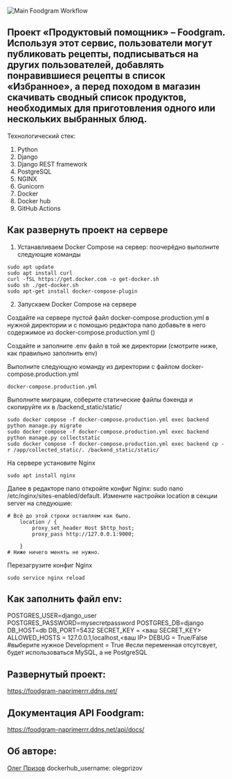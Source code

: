 ![Main Foodgram Workflow](https://github.com/OlegPrizov/foodgram-project-react/actions/workflows/main.yml/badge.svg)

## Проект «Продуктовый помощник» – Foodgram. Используя этот сервис, пользователи могут публиковать рецепты, подписываться на других пользователей, добавлять понравившиеся рецепты в список «Избранное», а перед походом в магазин скачивать сводный список продуктов, необходимых для приготовления одного или нескольких выбранных блюд.

Технологический стек:
1. Python
2. Django
3. Django REST framework
4. PostgreSQL
5. NGINX
6. Gunicorn
7. Docker
8. Docker hub
9. GitHub Actions

## Как развернуть проект на сервере 

1. Устанавливаем Docker Compose на сервер: поочерёдно выполните следующие команды 

``` 
sudo apt update 
sudo apt install curl 
curl -fSL https://get.docker.com -o get-docker.sh 
sudo sh ./get-docker.sh 
sudo apt-get install docker-compose-plugin 
``` 

2. Запускаем Docker Compose на сервере 

Cоздайте на сервере пустой файл docker-compose.production.yml в нужной директории и с помощью редактора nano добавьте в него содержимое из docker-compose.production.yml () 

Создайте и заполните .env файл в той же директории (смотрите ниже, как правильно заполнить env)

Выполните следующую команду из директории с файлом docker-compose.production.yml 

``` 
docker-compose.production.yml 
``` 

Выполните миграции, соберите статические файлы бэкенда и скопируйте их в /backend_static/static/ 

``` 
sudo docker compose -f docker-compose.production.yml exec backend python manage.py migrate 
sudo docker compose -f docker-compose.production.yml exec backend python manage.py collectstatic 
sudo docker compose -f docker-compose.production.yml exec backend cp -r /app/collected_static/. /backend_static/static/ 
``` 

На сервере установите Nginx 
```
sudo apt install nginx
``` 

Далее в редакторе nano откройте конфиг Nginx: sudo nano /etc/nginx/sites-enabled/default. Измените настройки location в секции server на следуюшие: 

``` 
# Всё до этой строки оставляем как было. 
    location / { 
        proxy_set_header Host $http_host;
        proxy_pass http://127.0.0.1:9000; 

    } 
# Ниже ничего менять не нужно. 
``` 

Перезагрузите конфиг Nginx

``` 
sudo service nginx reload 
``` 

## Как заполнить файл env:

POSTGRES_USER=django_user
POSTGRES_PASSWORD=mysecretpassword
POSTGRES_DB=django
DB_HOST=db
DB_PORT=5432
SECRET_KEY = <ваш SECRET_KEY>
ALLOWED_HOSTS = 127.0.0.1,localhost,<ваш IP>
DEBUG = True/False #выберите нужное
Development = True #если переменная отсутсвует, будет использоваться MySQL, а не PostgreSQL

## Развернутый проект:

https://foodgram-naprimerrr.ddns.net/

## Документация API Foodgram:

https://foodgram-naprimerrr.ddns.net/api/docs/

## Об авторе:

[Олег Призов](https://github.com/OlegPrizov)
dockerhub_username: olegprizov

